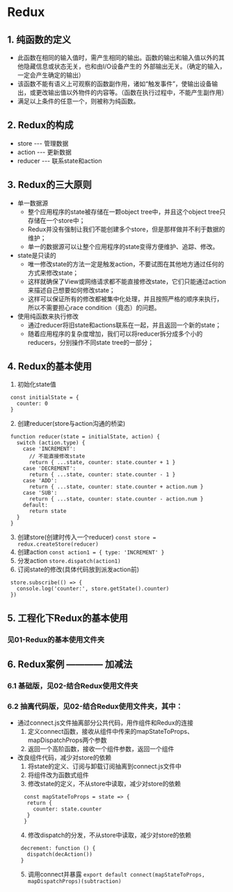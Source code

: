 # Redux
## 1. 纯函数的定义
* 此函数在相同的输入值时，需产生相同的输出。函数的输出和输入值以外的其他隐藏信息或状态无关，也和由I/O设备产生的
外部输出无关。（确定的输入，一定会产生确定的输出）
* 该函数不能有语义上可观察的函数副作用，诸如“触发事件”，使输出设备输出，或更改输出值以外物件的内容等。（函数在执行过程中，不能产生副作用）
* 满足以上条件的任意一个，则被称为纯函数。
## 2. Redux的构成
* store --- 管理数据
* action --- 更新数据
* reducer --- 联系state和action
## 3. Redux的三大原则
* 单一数据源
  * 整个应用程序的state被存储在一颗object tree中，并且这个object tree只存储在一个store中；
  * Redux并没有强制让我们不能创建多个store，但是那样做并不利于数据的维护；
  * 单一的数据源可以让整个应用程序的state变得方便维护、追踪、修改。
* state是只读的
  * 唯一修改state的方法一定是触发action，不要试图在其他地方通过任何的方式来修改state；
  * 这样就确保了View或网络请求都不能直接修改state，它们只能通过action来描述自己想要如何修改state；
  * 这样可以保证所有的修改都被集中化处理，并且按照严格的顺序来执行，所以不需要担心race condition（竟态）的问题。
* 使用纯函数来执行修改
  * 通过reducer将旧state和actions联系在一起，并且返回一个新的state；
  * 随着应用程序的复杂度增加，我们可以将reducer拆分成多个小的reducers，分别操作不同state tree的一部分；
## 4. Redux的基本使用
1. 初始化state值
  ```
   const initialState = {
     counter: 0
   }
  ```
2. 创建reducer(store与action沟通的桥梁)
  ```
   function reducer(state = initialState, action) {
     switch (action.type) {
       case 'INCREMENT':
         // 不能直接修改state
         return { ...state, counter: state.counter + 1 }
       case 'DECREMENT':
         return { ...state, counter: state.counter - 1 }
       case 'ADD':
         return { ...state, counter: state.counter + action.num }
       case 'SUB':
         return { ...state, counter: state.counter - action.num }
       default:
         return state
     }
   }
  ```
3. 创建store(创建时传入一个reducer)
  ``` const store = redux.createStore(reducer) ```
4. 创建action
  ``` const action1 = { type: 'INCREMENT' } ```
5. 分发action
  ``` store.dispatch(action1) ```
6. 订阅state的修改(具体代码放到派发action前)
  ```
   store.subscribe(() => {
     console.log('counter:', store.getState().counter)
   })
  ```
## 5. 工程化下Redux的基本使用
### 见01-Redux的基本使用文件夹
## 6. Redux案例 ———— 加减法
### 6.1 基础版，见02-结合Redux使用文件夹
### 6.2 抽离代码版，见02-结合Redux使用文件夹，其中：
* 通过connect.js文件抽离部分公共代码，用作组件和Redux的连接
  1. 定义connect函数，接收从组件中传来的mapStateToProps、mapDispatchProps两个参数
  2. 返回一个高阶函数，接收一个组件参数，返回一个组件
* 改良组件代码，减少对store的依赖
  1. 将state的定义、订阅与卸载订阅抽离到connect.js文件中
  2. 将组件改为函数式组件
  3. 修改state的定义，不从store中读取，减少对store的依赖
    ```
      const mapStateToProps = state => {
       return {
         counter: state.counter
       }
      }
    ```
  4. 修改dispatch的分发，不从store中读取，减少对store的依赖
    ```
     decrement: function () {
       dispatch(decAction())
     }
    ```
  5. 调用connect并暴露
    ``` export default connect(mapStateToProps, mapDispatchProps)(subtraction) ```